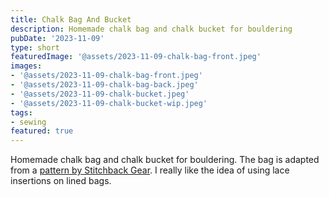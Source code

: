 ```yaml
---
title: Chalk Bag And Bucket
description: Homemade chalk bag and chalk bucket for bouldering
pubDate: '2023-11-09'
type: short
featuredImage: '@assets/2023-11-09-chalk-bag-front.jpeg'
images:
- '@assets/2023-11-09-chalk-bag-front.jpeg'
- '@assets/2023-11-09-chalk-bag-back.jpeg'
- '@assets/2023-11-09-chalk-bucket.jpeg'
- '@assets/2023-11-09-chalk-bucket-wip.jpeg'
tags:
- sewing
featured: true
---
```

Homemade chalk bag and chalk bucket for bouldering. The bag is 
adapted from a [pattern by Stitchback Gear](https://www.stitchbackgear.com/patterns/stitchback-chalk-bag-pattern). I really like the idea of using lace insertions on
lined bags.